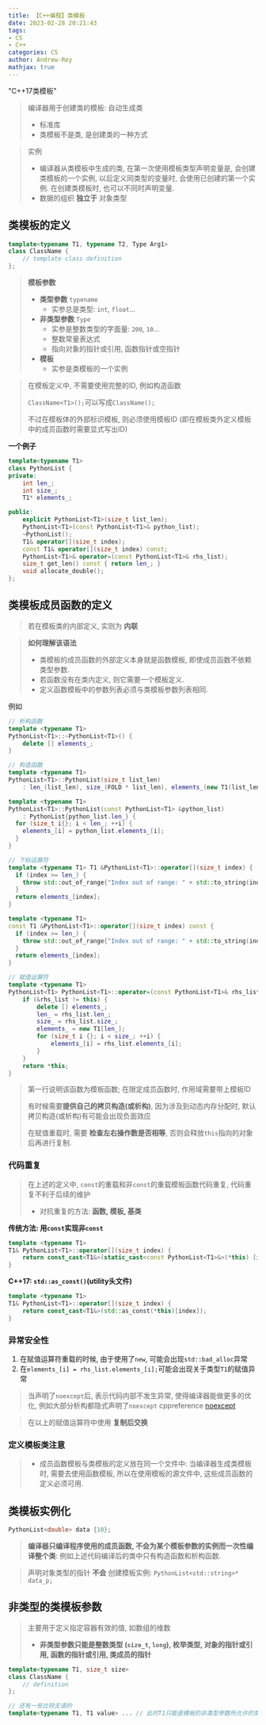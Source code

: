 ```yaml
---
title: 【C++编程】类模板
date: 2023-02-28 20:21:43
tags:
- CS
- C++
categories: CS
author: Andrew-Rey
mathjax: true
---
```


"C++17类模板"

<!--more-->

> 编译器用于创建类的模板: 自动生成类
> 
> - 标准库
> - 类模板不是类, 是创建类的一种方式

> 实例
>
> - 编译器从类模板中生成的类, 在第一次使用模板类型声明变量是, 会创建类模板的一个实例, 以后定义同类型的变量时, 会使用已创建的第一个实例. 在创建类模板时, 也可以不同时声明变量.
> - 数据的组织 **独立于** 对象类型

## 类模板的定义

```c++
template<typename T1, typename T2, Type Arg1>
class ClassName {
    // template class definition
};
```

> **模板参数**
>
> - **类型参数** `typename`
>   - 实参总是类型: `int`, `float`...
> - **非类型参数** `Type`
>   - 实参是整数类型的字面量: `200`, `10`...
>   - 整数常量表达式
>   - 指向对象的指针或引用, 函数指针或空指针
> - **模板**
>   - 实参是类模板的一个实例

> 在模板定义中, 不需要使用完整的ID, 例如构造函数
>
> `ClassName<T1>();`可以写成`ClassName();`
>
> 不过在模板体的外部标识模板, 则必须使用模板ID (即在模板类外定义模板中的成员函数时需要显式写出ID)

**一个例子**

```C++
template<typename T1>
class PythonList {
private:
    int len_;
    int size_;
    T1* elements_;

public:
    explicit PythonList<T1>(size_t list_len);
    PythonList<T1>(const PythonList<T1>& python_list);
    ~PythonList();
    T1& operator[](size_t index);
    const T1& operator[](size_t index) const;
    PythonList<T1>& operator=(const PythonList<T1>& rhs_list);
    size_t get_len() const { return len_; }
    void allocate_double();
};
```

## 类模板成员函数的定义

> 若在模板类的内部定义, 实则为 **内联**

> **如何理解该语法**
>
> - 类模板的成员函数的外部定义本身就是函数模板, 即使成员函数不依赖类型参数.
> - 若函数没有在类内定义, 则它需要一个模板定义.
> - 定义函数模板中的参数列表必须与类模板参数列表相同.

例如

```c++
// 析构函数
template <typename T1>
PythonList<T1>::~PythonList<T1>() {
    delete [] elements_;
}

// 构造函数
template <typename T1>
PythonList<T1>::PythonList(size_t list_len)
    : len_(list_len), size_(FOLD * list_len), elements_(new T1(list_len)) {}

template <typename T1>
PythonList<T1>::PythonList(const PythonList<T1> &python_list)
    : PythonList{python_list.len_} {
  for (size_t i{}; i < len_; ++i) {
    elements_[i] = python_list.elements_[i];
  }
}

// 下标运算符
template <typename T1> T1 &PythonList<T1>::operator[](size_t index) {
  if (index >= len_) {
    throw std::out_of_range{"Index out of range: " + std::to_string(index)};
  }
  return elements_[index];
}

template <typename T1>
const T1 &PythonList<T1>::operator[](size_t index) const {
  if (index >= len_) {
    throw std::out_of_range{"Index out of range: " + std::to_string(index)};
  }
  return elements_[index];
}

// 赋值运算符
template <typename T1>
PythonList<T1> PythonList<T1>::operator=(const PythonList<T1>& rhs_list) {
    if (&rhs_list != this) {
        delete [] elements_;
        len_ = rhs_list.len_;
        size_ = rhs_list.size_;
        elements_ = new T1[len_];
        for (size_t i {}; i < size_; ++i) {
            elements_[i] = rhs_list.elements_[i];
        }
    }
    return *this;
}
```

> 第一行说明该函数为模板函数; 在限定成员函数时, 作用域需要带上模板ID
>
> 有时候需要**提供自己的拷贝构造(或析构)**, 因为涉及到动态内存分配时, 默认拷贝构造(或析构)有可能会出现负面效应
>
> 在赋值重载时, 需要 **检查左右操作数是否相等**, 否则会释放`this`指向的对象后再进行复制.

### 代码重复

> 在上述的定义中, `const`的重载和非`const`的重载模板函数代码重复, 代码重复不利于后续的维护
>
> - 对抗重复的方法: **函数, 模板, 基类**

**传统方法: 用`const`实现非`const`**

```c++
template <typename T1>
T1& PythonList<T1>::operator[](size_t index) {
    return const_cast<T1&>(static_cast<const PythonList<T1>&>(*this) [index]);
}
```

**C++17: `std::as_const()`(utility头文件)**

```c++
template <typename T1>
T1& PythonList<T1>::operator[](size_t index) {
    return const_cast<T1&>(std::as_const(*this)[index]);
}
```

### 异常安全性

1. 在赋值运算符重载的时候, 由于使用了`new`, 可能会出现`std::bad_alloc`异常
2. 在`elements_[i] = rhs_list.elements_[i];`可能会出现关于类型`T1`的赋值异常

> 当声明了`noexcept`后, 表示代码内部不发生异常, 使得编译器能做更多的优化, 例如大部分析构都隐式声明了`noexcept` cppreference [noexcept](https://en.cppreference.com/w/cpp/language/noexcept)

> 在以上的赋值运算符中使用 **复制后交换**

### 定义模板类注意

> - 成员函数模板与类模板的定义放在同一个文件中: 当编译器生成类模板时, 需要去使用函数模板, 所以在使用模板的源文件中, 这些成员函数的定义必须可用.

## 类模板实例化

```c++
PythonList<double> data {10};
```

> **编译器只编译程序使用的成员函数, 不会为某个模板参数的实例而一次性编译整个类**: 例如上述代码编译后的类中只有构造函数和析构函数.

> 声明对象类型的指针 **不会** 创建模板实例: `PythonList<std::string>* data_p;`

## 非类型的类模板参数

> 主要用于定义指定容器有效的值, 如数组的维数
>
> - **非类型参数只能是整数类型 (`size_t`, `long`), 枚举类型, 对象的指针或引用, 函数的指针或引用, 类成员的指针**

```c++
template<typename T1, size_t size>
class ClassName {
    // definition
};

// 还有一些比较无语的
template<typename T1, T1 value> ... // 此时T1只能是模板的非类型参数所允许的类型
```

